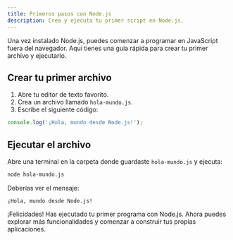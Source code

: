 ```yaml
---
title: Primeros pasos con Node.js
description: Crea y ejecuta tu primer script en Node.js.
---
```


Una vez instalado Node.js, puedes comenzar a programar en JavaScript fuera del navegador. Aquí tienes una guía rápida para crear tu primer archivo y ejecutarlo.

## Crear tu primer archivo

1. Abre tu editor de texto favorito.
2. Crea un archivo llamado `hola-mundo.js`.
3. Escribe el siguiente código:

```js
console.log('¡Hola, mundo desde Node.js!');
```

## Ejecutar el archivo

Abre una terminal en la carpeta donde guardaste `hola-mundo.js` y ejecuta:

```bash
node hola-mundo.js
```

Deberías ver el mensaje:

```
¡Hola, mundo desde Node.js!
```

¡Felicidades! Has ejecutado tu primer programa con Node.js. Ahora puedes explorar más funcionalidades y comenzar a construir tus propias aplicaciones.
